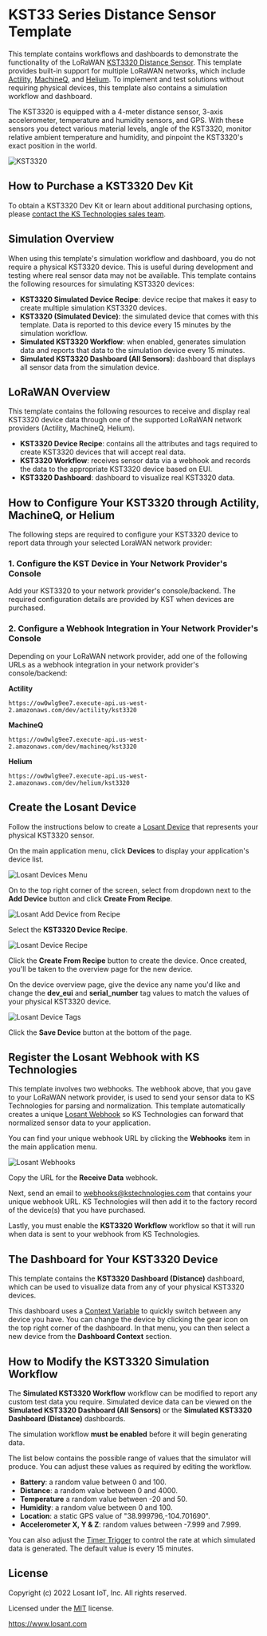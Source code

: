 # KST33 Series Distance Sensor Template

This template contains workflows and dashboards to demonstrate the functionality of the LoRaWAN [KST3320 Distance Sensor](https://kstechnologies.com/kst3320). This template provides built-in support for multiple LoRaWAN networks, which include [Actility](https://www.actility.com/), [MachineQ](https://machineq.com/), and [Helium](https://www.helium.com/lorawan). To implement and test solutions without requiring physical devices, this template also contains a simulation workflow and dashboard.

The KST3320 is equipped with a 4-meter distance sensor, 3-axis accelerometer, temperature and humidity sensors, and GPS. With these sensors you detect various material levels, angle of the KST3320, monitor relative ambient temperature and humidity, and pinpoint the KST3320's exact position in the world.

![KST3320](./kst3300_enclosure.png)

## How to Purchase a KST3320 Dev Kit
To obtain a KST3320 Dev Kit or learn about additional purchasing options, please [contact the KS Technologies sales team](https://kstechnologies.com/contact). 

## Simulation Overview
When using this template's simulation workflow and dashboard, you do not require a physical KST3320 device. This is useful during development and testing where real sensor data may not be available. This template contains the following resources for simulating KST3320 devices:

* **KST3320 Simulated Device Recipe**: device recipe that makes it easy to create multiple simulation KST3320 devices.
* **KST3320 (Simulated Device)**: the simulated device that comes with this template. Data is reported to this device every 15 minutes by the simulation workflow.
* **Simulated KST3320 Workflow**: when enabled, generates simulation data and reports that data to the simulation device every 15 minutes.
* **Simulated KST3320 Dashboard (All Sensors)**: dashboard that displays all sensor data from the simulation device.

## LoRaWAN Overview
This template contains the following resources to receive and display real KST3320 device data through one of the supported LoRaWAN network providers (Actility, MachineQ, Helium). 

* **KST3320 Device Recipe**: contains all the attributes and tags required to create KST3320 devices that will accept real data.
* **KST3320 Workflow**: receives sensor data via a webhook and records the data to the appropriate KST3320 device based on EUI.
* **KST3320 Dashboard**: dashboard to visualize real KST3320 data.

## How to Configure Your KST3320 through Actility, MachineQ, or Helium
The following steps are required to configure your KST3320 device to report data through your selected LoraWAN network provider:

### 1. Configure the KST Device in Your Network Provider's Console
Add your KST3320 to your network provider's console/backend. The required configuration details are provided by KST when devices are purchased.

### 2. Configure a Webhook Integration in Your Network Provider's Console
Depending on your LoRaWAN network provider, add one of the following URLs as a webhook integration in your network provider's console/backend:

**Actility**
```
https://ow0wlg9ee7.execute-api.us-west-2.amazonaws.com/dev/actility/kst3320
```
**MachineQ**
```
https://ow0wlg9ee7.execute-api.us-west-2.amazonaws.com/dev/machineq/kst3320
```

**Helium**
```
https://ow0wlg9ee7.execute-api.us-west-2.amazonaws.com/dev/helium/kst3320
```

## Create the Losant Device
Follow the instructions below to create a [Losant Device](https://docs.losant.com/devices/overview/) that represents your physical KST3320 sensor.

On the main application menu, click **Devices** to display your application's device list.

![Losant Devices Menu](./devices-menu.png)

On to the top right corner of the screen, select from dropdown next to the **Add Device** button and click **Create From Recipe**.

![Losant Add Device from Recipe](./create-from-recipe.png)

Select the **KST3320 Device Recipe**.

![Losant Device Recipe](./create-from-kst-recipe.png)

Click the **Create From Recipe** button to create the device. Once created, you'll be taken to the overview page for the new device.

On the device overview page, give the device any name you'd like and change the **dev_eui** and **serial_number** tag values to match the values of your physical KST3320 device.

![Losant Device Tags](./device-tags.png)

Click the **Save Device** button at the bottom of the page.

## Register the Losant Webhook with KS Technologies
This template involves two webhooks. The webhook above, that you gave to your LoRaWAN network provider, is used to send your sensor data to KS Technologies for parsing and normalization. This template automatically creates a unique [Losant Webhook](https://docs.losant.com/applications/webhooks/) so KS Technologies can forward that normalized sensor data to your application.

You can find your unique webhook URL by clicking the **Webhooks** item in the main application menu.

![Losant Webhooks](./webhooks-menu.png)

Copy the URL for the **Receive Data** webhook.

Next, send an email to [webhooks@kstechnologies.com](mailto:webhooks@kstechnologies.com?subject=Losant%20Webook) that contains your unique webhook URL. KS Technologies will then add it to the factory record of the device(s) that you have purchased.

Lastly, you must enable the **KST3320 Workflow** workflow so that it will run when data is sent to your webhook from KS Technologies.

## The Dashboard for Your KST3320 Device
This template contains the **KST3320 Dashboard (Distance)** dashboard, which can be used to visualize data from any of your physical KST3320 devices.

This dashboard uses a [Context Variable](https://docs.losant.com/dashboards/context-variables/) to quickly switch between any device you have. You can change the device by clicking the gear icon on the top right corner of the dashboard. In that menu, you can then select a new device from the **Dashboard Context** section.

## How to Modify the KST3320 Simulation Workflow
The **Simulated KST3320 Workflow** workflow can be modified to report any custom test data you require. Simulated device data can be viewed on the **Simulated KST3320 Dashboard (All Sensors)** or the **Simulated KST3320 Dashboard (Distance)** dashboards.

The simulation workflow **must be enabled** before it will begin generating data.

The list below contains the possible range of values that the simulator will produce. You can adjust these values as required by editing the workflow.

* **Battery**: a random value between 0 and 100.
* **Distance**: a random value between 0 and 4000.
* **Temperature** a random value between -20 and 50.
* **Humidity**: a random value between 0 and 100.
* **Location**: a static GPS value of "38.999796,-104.701690".
* **Accelerometer X, Y & Z**: random values between -7.999 and 7.999.

You can also adjust the [Timer Trigger](https://docs.losant.com/workflows/triggers/timer/) to control the rate at which simulated data is generated. The default value is every 15 minutes.

## License

Copyright (c) 2022 Losant IoT, Inc. All rights reserved.

Licensed under the [MIT](https://github.com/Losant/losant-templates/blob/master/LICENSE.txt) license.

https://www.losant.com